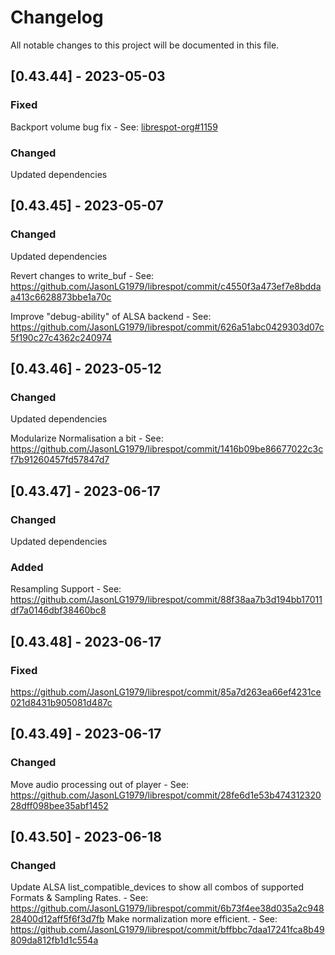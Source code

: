 # Changelog

All notable changes to this project will be documented in this file.

## [0.43.44] - 2023-05-03

### Fixed
Backport volume bug fix - See: [librespot-org#1159](https://github.com/librespot-org/librespot/pull/1159)

### Changed
Updated dependencies

## [0.43.45] - 2023-05-07

### Changed
Updated dependencies

Revert changes to write_buf - See: https://github.com/JasonLG1979/librespot/commit/c4550f3a473ef7e8bddaa413c6628873bbe1a70c

Improve "debug-ability" of ALSA backend - See: https://github.com/JasonLG1979/librespot/commit/626a51abc0429303d07c5f190c27c4362c240974

## [0.43.46] - 2023-05-12

### Changed
Updated dependencies

Modularize Normalisation a bit - See: https://github.com/JasonLG1979/librespot/commit/1416b09be86677022c3cf7b91260457fd57847d7

## [0.43.47] - 2023-06-17

### Changed
Updated dependencies

### Added
Resampling Support - See: https://github.com/JasonLG1979/librespot/commit/88f38aa7b3d194bb17011df7a0146dbf38460bc8

## [0.43.48] - 2023-06-17

### Fixed
https://github.com/JasonLG1979/librespot/commit/85a7d263ea66ef4231ce021d8431b905081d487c

## [0.43.49] - 2023-06-17

### Changed
Move audio processing out of player - See: https://github.com/JasonLG1979/librespot/commit/28fe6d1e53b47431232028dff098bee35abf1452

## [0.43.50] - 2023-06-18

### Changed
Update ALSA list_compatible_devices to show all combos of supported Formats & Sampling Rates. - See: https://github.com/JasonLG1979/librespot/commit/6b73f4ee38d035a2c94828400d12aff5f6f3d7fb
Make normalization more efficient. - See: https://github.com/JasonLG1979/librespot/commit/bffbbc7daa17241fca8b49809da812fb1d1c554a

